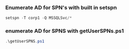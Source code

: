 ### Enumerate AD for SPN's with built in setspn

``` Powershell
setspn -T corp1 -Q MSSQLSvc/*
```



### enumerate AD for SPNS with getUserSPNs.ps1

``` powershell
.\getUserSPNS.ps1
```
